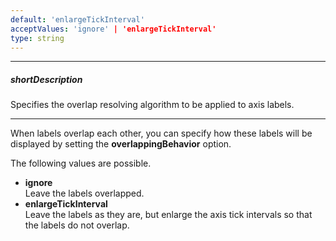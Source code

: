 ```yaml
---
default: 'enlargeTickInterval'
acceptValues: 'ignore' | 'enlargeTickInterval'
type: string
---
```

---
##### shortDescription
Specifies the overlap resolving algorithm to be applied to axis labels.

---
When labels overlap each other, you can specify how these labels will be displayed by setting the **overlappingBehavior** option.

The following values are possible.

* **ignore**   
Leave the labels overlapped.
* **enlargeTickInterval**   
Leave the labels as they are, but enlarge the axis tick intervals so that the labels do not overlap.